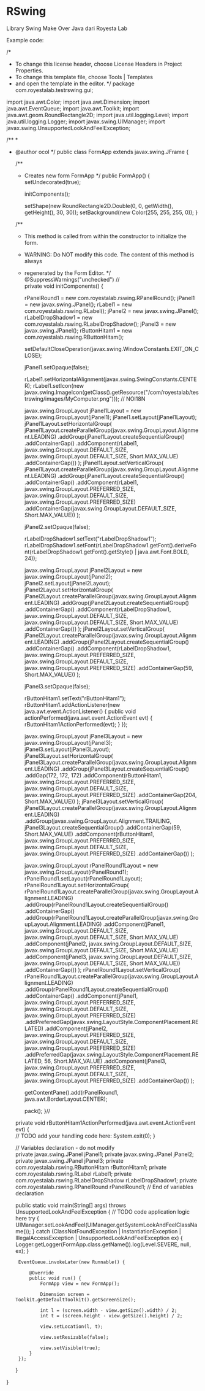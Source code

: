 # RSwing
Library Swing Make Over Java dari Royesta Lab

Example code:

/*
 * To change this license header, choose License Headers in Project Properties.
 * To change this template file, choose Tools | Templates
 * and open the template in the editor.
 */
package com.royestalab.testrswing.gui;

import java.awt.Color;
import java.awt.Dimension;
import java.awt.EventQueue;
import java.awt.Toolkit;
import java.awt.geom.RoundRectangle2D;
import java.util.logging.Level;
import java.util.logging.Logger;
import javax.swing.UIManager;
import javax.swing.UnsupportedLookAndFeelException;

/**
 *
 * @author ocol
 */
public class FormApp extends javax.swing.JFrame {

    /**
     * Creates new form FormApp
     */
    public FormApp() {
        setUndecorated(true);
        
        initComponents();
        
        setShape(new RoundRectangle2D.Double(0, 0, getWidth(), getHeight(), 30, 30));
        setBackground(new Color(255, 255, 255, 0));
    }

    /**
     * This method is called from within the constructor to initialize the form.
     * WARNING: Do NOT modify this code. The content of this method is always
     * regenerated by the Form Editor.
     */
    @SuppressWarnings("unchecked")
    // <editor-fold defaultstate="collapsed" desc="Generated Code">                          
    private void initComponents() {

        rPanelRound1 = new com.royestalab.rswing.RPanelRound();
        jPanel1 = new javax.swing.JPanel();
        rLabel1 = new com.royestalab.rswing.RLabel();
        jPanel2 = new javax.swing.JPanel();
        rLabelDropShadow1 = new com.royestalab.rswing.RLabelDropShadow();
        jPanel3 = new javax.swing.JPanel();
        rButtonHitam1 = new com.royestalab.rswing.RButtonHitam();

        setDefaultCloseOperation(javax.swing.WindowConstants.EXIT_ON_CLOSE);

        jPanel1.setOpaque(false);

        rLabel1.setHorizontalAlignment(javax.swing.SwingConstants.CENTER);
        rLabel1.setIcon(new javax.swing.ImageIcon(getClass().getResource("/com/royestalab/testrswing/images/MyComputer.png"))); // NOI18N

        javax.swing.GroupLayout jPanel1Layout = new javax.swing.GroupLayout(jPanel1);
        jPanel1.setLayout(jPanel1Layout);
        jPanel1Layout.setHorizontalGroup(
            jPanel1Layout.createParallelGroup(javax.swing.GroupLayout.Alignment.LEADING)
            .addGroup(jPanel1Layout.createSequentialGroup()
                .addContainerGap()
                .addComponent(rLabel1, javax.swing.GroupLayout.DEFAULT_SIZE, javax.swing.GroupLayout.DEFAULT_SIZE, Short.MAX_VALUE)
                .addContainerGap())
        );
        jPanel1Layout.setVerticalGroup(
            jPanel1Layout.createParallelGroup(javax.swing.GroupLayout.Alignment.LEADING)
            .addGroup(jPanel1Layout.createSequentialGroup()
                .addContainerGap()
                .addComponent(rLabel1, javax.swing.GroupLayout.PREFERRED_SIZE, javax.swing.GroupLayout.DEFAULT_SIZE, javax.swing.GroupLayout.PREFERRED_SIZE)
                .addContainerGap(javax.swing.GroupLayout.DEFAULT_SIZE, Short.MAX_VALUE))
        );

        jPanel2.setOpaque(false);

        rLabelDropShadow1.setText("rLabelDropShadow1");
        rLabelDropShadow1.setFont(rLabelDropShadow1.getFont().deriveFont(rLabelDropShadow1.getFont().getStyle() | java.awt.Font.BOLD, 24));

        javax.swing.GroupLayout jPanel2Layout = new javax.swing.GroupLayout(jPanel2);
        jPanel2.setLayout(jPanel2Layout);
        jPanel2Layout.setHorizontalGroup(
            jPanel2Layout.createParallelGroup(javax.swing.GroupLayout.Alignment.LEADING)
            .addGroup(jPanel2Layout.createSequentialGroup()
                .addContainerGap()
                .addComponent(rLabelDropShadow1, javax.swing.GroupLayout.DEFAULT_SIZE, javax.swing.GroupLayout.DEFAULT_SIZE, Short.MAX_VALUE)
                .addContainerGap())
        );
        jPanel2Layout.setVerticalGroup(
            jPanel2Layout.createParallelGroup(javax.swing.GroupLayout.Alignment.LEADING)
            .addGroup(jPanel2Layout.createSequentialGroup()
                .addContainerGap()
                .addComponent(rLabelDropShadow1, javax.swing.GroupLayout.PREFERRED_SIZE, javax.swing.GroupLayout.DEFAULT_SIZE, javax.swing.GroupLayout.PREFERRED_SIZE)
                .addContainerGap(59, Short.MAX_VALUE))
        );

        jPanel3.setOpaque(false);

        rButtonHitam1.setText("rButtonHitam1");
        rButtonHitam1.addActionListener(new java.awt.event.ActionListener() {
            public void actionPerformed(java.awt.event.ActionEvent evt) {
                rButtonHitam1ActionPerformed(evt);
            }
        });

        javax.swing.GroupLayout jPanel3Layout = new javax.swing.GroupLayout(jPanel3);
        jPanel3.setLayout(jPanel3Layout);
        jPanel3Layout.setHorizontalGroup(
            jPanel3Layout.createParallelGroup(javax.swing.GroupLayout.Alignment.LEADING)
            .addGroup(jPanel3Layout.createSequentialGroup()
                .addGap(172, 172, 172)
                .addComponent(rButtonHitam1, javax.swing.GroupLayout.PREFERRED_SIZE, javax.swing.GroupLayout.DEFAULT_SIZE, javax.swing.GroupLayout.PREFERRED_SIZE)
                .addContainerGap(204, Short.MAX_VALUE))
        );
        jPanel3Layout.setVerticalGroup(
            jPanel3Layout.createParallelGroup(javax.swing.GroupLayout.Alignment.LEADING)
            .addGroup(javax.swing.GroupLayout.Alignment.TRAILING, jPanel3Layout.createSequentialGroup()
                .addContainerGap(59, Short.MAX_VALUE)
                .addComponent(rButtonHitam1, javax.swing.GroupLayout.PREFERRED_SIZE, javax.swing.GroupLayout.DEFAULT_SIZE, javax.swing.GroupLayout.PREFERRED_SIZE)
                .addContainerGap())
        );

        javax.swing.GroupLayout rPanelRound1Layout = new javax.swing.GroupLayout(rPanelRound1);
        rPanelRound1.setLayout(rPanelRound1Layout);
        rPanelRound1Layout.setHorizontalGroup(
            rPanelRound1Layout.createParallelGroup(javax.swing.GroupLayout.Alignment.LEADING)
            .addGroup(rPanelRound1Layout.createSequentialGroup()
                .addContainerGap()
                .addGroup(rPanelRound1Layout.createParallelGroup(javax.swing.GroupLayout.Alignment.LEADING)
                    .addComponent(jPanel1, javax.swing.GroupLayout.DEFAULT_SIZE, javax.swing.GroupLayout.DEFAULT_SIZE, Short.MAX_VALUE)
                    .addComponent(jPanel2, javax.swing.GroupLayout.DEFAULT_SIZE, javax.swing.GroupLayout.DEFAULT_SIZE, Short.MAX_VALUE)
                    .addComponent(jPanel3, javax.swing.GroupLayout.DEFAULT_SIZE, javax.swing.GroupLayout.DEFAULT_SIZE, Short.MAX_VALUE))
                .addContainerGap())
        );
        rPanelRound1Layout.setVerticalGroup(
            rPanelRound1Layout.createParallelGroup(javax.swing.GroupLayout.Alignment.LEADING)
            .addGroup(rPanelRound1Layout.createSequentialGroup()
                .addContainerGap()
                .addComponent(jPanel1, javax.swing.GroupLayout.PREFERRED_SIZE, javax.swing.GroupLayout.DEFAULT_SIZE, javax.swing.GroupLayout.PREFERRED_SIZE)
                .addPreferredGap(javax.swing.LayoutStyle.ComponentPlacement.RELATED)
                .addComponent(jPanel2, javax.swing.GroupLayout.PREFERRED_SIZE, javax.swing.GroupLayout.DEFAULT_SIZE, javax.swing.GroupLayout.PREFERRED_SIZE)
                .addPreferredGap(javax.swing.LayoutStyle.ComponentPlacement.RELATED, 56, Short.MAX_VALUE)
                .addComponent(jPanel3, javax.swing.GroupLayout.PREFERRED_SIZE, javax.swing.GroupLayout.DEFAULT_SIZE, javax.swing.GroupLayout.PREFERRED_SIZE)
                .addContainerGap())
        );

        getContentPane().add(rPanelRound1, java.awt.BorderLayout.CENTER);

        pack();
    }// </editor-fold>                        

    private void rButtonHitam1ActionPerformed(java.awt.event.ActionEvent evt) {                                              
        // TODO add your handling code here:
        System.exit(0);
    }                                             

   
    // Variables declaration - do not modify                     
    private javax.swing.JPanel jPanel1;
    private javax.swing.JPanel jPanel2;
    private javax.swing.JPanel jPanel3;
    private com.royestalab.rswing.RButtonHitam rButtonHitam1;
    private com.royestalab.rswing.RLabel rLabel1;
    private com.royestalab.rswing.RLabelDropShadow rLabelDropShadow1;
    private com.royestalab.rswing.RPanelRound rPanelRound1;
    // End of variables declaration                   

    public static void main(String[] args) throws UnsupportedLookAndFeelException {
        // TODO code application logic here
        try {
            UIManager.setLookAndFeel(UIManager.getSystemLookAndFeelClassName());
        } catch (ClassNotFoundException | InstantiationException | IllegalAccessException | UnsupportedLookAndFeelException ex) {
            Logger.getLogger(FormApp.class.getName()).log(Level.SEVERE, null, ex);
        }
        
        EventQueue.invokeLater(new Runnable() {

            @Override
            public void run() {
                FormApp view = new FormApp();
                
                Dimension screen = Toolkit.getDefaultToolkit().getScreenSize();
                
                int l = (screen.width - view.getSize().width) / 2;
                int t = (screen.height - view.getSize().height) / 2;
                
                view.setLocation(l, t);
                
                view.setResizable(false);
                
                view.setVisible(true);
            }
        });
    }
    
}
